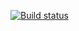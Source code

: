 [![Build status](https://ci.appveyor.com/api/projects/status/npydc6b153k7rhas?svg=true)](https://ci.appveyor.com/project/JulietteT/ap-wagin)

